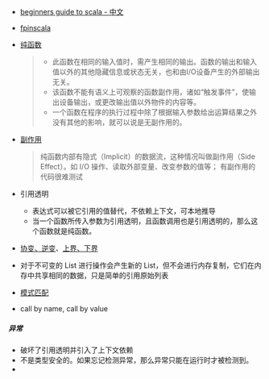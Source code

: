 
- [beginners guide to scala - 中文](https://windor.gitbooks.io/beginners-guide-to-scala)

- [fpinscala](https://github.com/fpinscala/fpinscala)

- [纯函数](https://zh.wikipedia.org/wiki/%E7%BA%AF%E5%87%BD%E6%95%B0)

    > - 此函数在相同的输入值时，需产生相同的输出。函数的输出和输入值以外的其他隐藏信息或状态无关，也和由I/O设备产生的外部输出无关。
    > - 该函数不能有语义上可观察的函数副作用，诸如“触发事件”，使输出设备输出，或更改输出值以外物件的内容等。
    > - 一个函数在程序的执行过程中除了根据输入参数给出运算结果之外没有其他的影响，就可以说是无副作用的。
 
- [副作用](https://zh.wikipedia.org/wiki/%E5%87%BD%E6%95%B0%E5%89%AF%E4%BD%9C%E7%94%A8)

    > 纯函数内部有隐式（Implicit）的数据流，这种情况叫做副作用（Side Effect）。如 I/O 操作、读取外部变量、改变参数的值等；
    > 有副作用的代码很难测试
    
- 引用透明
    - 表达式可以被它引用的值替代，不依赖上下文，可本地推导
    - 当一个函数所传入参数为引用透明，且函数调用也是引用透明的，那么这个函数就是纯函数。

- [协变、逆变](http://hongjiang.info/scala-covariance-and-contravariance/)、[上界、下界](http://hongjiang.info/scala-upper-bounds-and-lower-bounds/)

- 对于不可变的 List 进行操作会产生新的 List，但不会进行内存复制，它们在内存中共享相同的数据，只是简单的引用原始列表
- [模式匹配](http://blog.csdn.net/bluishglc/article/details/51056230)
- call by name, call by value

##### 异常
- 破坏了引用透明并引入了上下文依赖
- 不是类型安全的。如果忘记检测异常，那么异常只能在运行时才被检测到。
- 